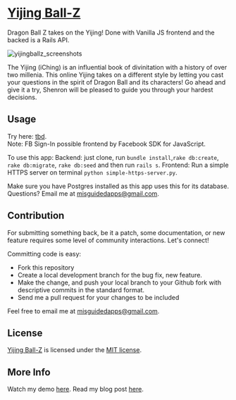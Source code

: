 # [Yijing Ball-Z]()
Dragon Ball Z takes on the Yijing! Done with Vanilla JS frontend and the backed is a Rails API.

![yijingballz_screenshots](https://user-images.githubusercontent.com/15071636/71324928-fec88c00-24c3-11ea-9c69-dcb72b48085d.jpg)

The Yijing (iChing) is an influential book of divinitation with a history of over two millenia. This online Yijing takes on a different style by letting you cast your questions in the spirit of Dragon Ball and its characters! Go ahead and give it a try, Shenron will be pleased to guide you through your hardest decisions.

## Usage
Try here: [tbd](tbd). <br/>
Note: FB Sign-In possible frontend by Facebook SDK for JavaScript.

To use this app:
Backend: just clone, run `bundle install`,`rake db:create`, `rake db:migrate`, `rake db:seed` and then run `rails s`.
Frontend: Run a simple HTTPS server on terminal `python simple-https-server.py`.

Make sure you have Postgres  installed as this app uses this for its database. Questions? Email me at misguidedapps@gmail.com.

## Contribution
For submitting something back, be it a patch, some documentation, or new feature requires some level of community interactions. Let's connect!

Committing code is easy:

* Fork this repository
* Create a local development branch for the bug fix, new feature.
* Make the change, and push your local branch to your Github fork with descriptive commits in the standard format.
* Send me a pull request for your changes to be included

 Feel free to email me at misguidedapps@gmail.com.

## License
[Yijing Ball-Z](https://github.com/fbohz/yijing-ball-z/blob/master/LICENSE.md) is licensed under the [MIT license](http://opensource.org/licenses/MIT).

## More Info
Watch my demo [here](TBD).
Read my blog post [here](TBD).
